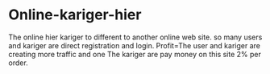 # Online-kariger-hier
The online hier kariger to different to another online web site. so many users and kariger are direct registration and login. Profit=The user and kariger are creating more traffic and one The kariger are pay money on this site 2% per order.
